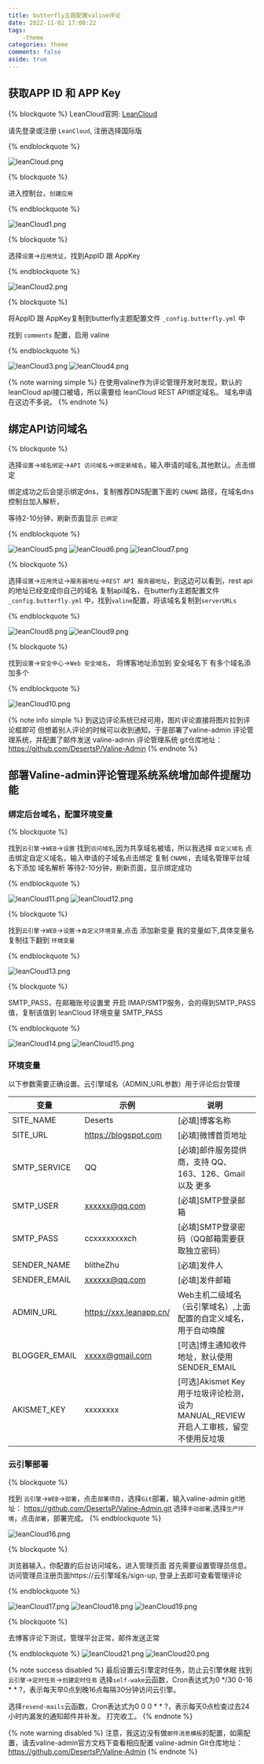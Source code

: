 ```yaml
---
title: butterfly主题配置valine评论
date: 2022-11-02 17:08:22
tags:
    -theme
categories: theme
comments: false
aside: true
---
```


## 获取APP ID 和 APP Key

{% blockquote %}
LeanCloud官网: [LeanCloud](https://console.leancloud.app)

请先登录或注册 `LeanCloud`, 注册选择国际版

{% endblockquote %}

![leanCloud.png](../img/leanCloud/leanCloud.png)

{% blockquote %}

进入控制台，`创建应用`

{% endblockquote %}

![leanCloud1.png](../img/leanCloud/leanCloud1.png)

{% blockquote %}

选择`设置`->`应用凭证`，找到AppID 跟 AppKey

{% endblockquote %}

![leanCloud2.png](../img/leanCloud/leanCloud2.png)

{% blockquote %}

将AppID 跟 AppKey复制到butterfly主题配置文件 `_config.butterfly.yml` 中

找到 `comments` 配置，启用 valine

{% endblockquote %}

![leanCloud3.png](../img/leanCloud/leanCloud3.png)
![leanCloud4.png](../img/leanCloud/leanCloud4.png)

{% note warning simple %}
在使用valine作为评论管理开发时发现，默认的leanCloud api接口被墙，所以需要给 leanCloud REST API绑定域名。
域名申请在这边不多说。
{% endnote %}


## 绑定API访问域名

{% blockquote %}

选择`设置`->`域名绑定`->`API 访问域名`->`绑定新域名`，输入申请的域名,其他默认。点击绑定

绑定成功之后会提示绑定dns，复制推荐DNS配置下面的 `CNAME` 路径，在域名dns控制台加入解析，

等待2-10分钟，刷新页面显示 `已绑定`

{% endblockquote %}

![leanCloud5.png](../img/leanCloud/leanCloud5.png)
![leanCloud6.png](../img/leanCloud/leanCloud6.png)
![leanCloud7.png](../img/leanCloud/leanCloud7.png)

{% blockquote %}

选择`设置`->`应用凭证`->`服务器地址`->`REST API 服务器地址`，到这边可以看到，rest api的地址已经变成你自己的域名
复制api域名，在butterfly主题配置文件 `_config.butterfly.yml` 中，找到`valine`配置，将该域名复制到`serverURLs`

{% endblockquote %}

![leanCloud8.png](../img/leanCloud/leanCloud8.png)
![leanCloud9.png](../img/leanCloud/leanCloud9.png)

{% blockquote %}

找到`设置`->`安全中心`->`Web 安全域名`， 将博客地址添加到 安全域名下
有多个域名添加多个

{% endblockquote %}

![leanCloud10.png](../img/leanCloud/leanCloud10.png)


{% note info simple %}
到这边评论系统已经可用，图片评论直接将图片拉到评论框即可
但想着别人评论的时候可以收到通知，于是部署了valine-admin 评论管理系统，并配置了邮件发送
valine-admin 评论管理系统 git仓库地址：https://github.com/DesertsP/Valine-Admin
{% endnote %}


## 部署Valine-admin评论管理系统系统增加邮件提醒功能

### 绑定后台域名，配置环境变量

{% blockquote %}

找到`云引擎`->`WEB`->`设置` 找到`访问域名`,因为共享域名被墙，所以我选择 `自定义域名`
点击绑定自定义域名，输入申请的子域名点击绑定
复制 `CNAME`，去域名管理平台域名下添加 域名解析
等待2-10分钟，刷新页面，显示绑定成功

{% endblockquote %}

![leanCloud11.png](../img/leanCloud/leanCloud11.png)
![leanCloud12.png](../img/leanCloud/leanCloud12.png)

{% blockquote %}

找到`云引擎`->`WEB`->`设置`->`自定义环境变量`,点击 添加新变量
我的变量如下,具体变量名复制往下翻到 `环境变量`

{% endblockquote %}

![leanCloud13.png](../img/leanCloud/leanCloud13.png)

{% blockquote %}

SMTP_PASS，在邮箱账号设置里 开启 IMAP/SMTP服务，会的得到SMTP_PASS值，复制该值到 leanCloud 环境变量 SMTP_PASS 

{% endblockquote %}

![leanCloud14.png](../img/leanCloud/leanCloud14.png)
![leanCloud15.png](../img/leanCloud/leanCloud15.png)

### 环境变量

以下参数需要正确设置。云引擎域名（ADMIN_URL参数）用于评论后台管理

| 变量  | 示例                      | 说明                                                      |
|-----|-------------------------|---------------------------------------------------------|
|SITE_NAME| Deserts                 | [必填]博客名称                                                |
|SITE_URL| https://blogspot.com    | [必填]微博首页地址                                              |
|SMTP_SERVICE| QQ                      | [必填]邮件服务提供商，支持 QQ、163、126、Gmail 以及 更多                   |
|SMTP_USER| xxxxxx@qq.com           | 	[必填]SMTP登录邮箱                                           |
|SMTP_PASS| ccxxxxxxxxch            | [必填]SMTP登录密码（QQ邮箱需要获取独立密码）                              |
|SENDER_NAME| blitheZhu               | [必填]发件人                                                 |
|SENDER_EMAIL| xxxxxx@qq.com           | [必填]发件邮箱                                                |
|ADMIN_URL| https://xxx.leanapp.cn/ | Web主机二级域名（云引擎域名）,上面配置的自定义域名，用于自动唤醒                      |
|BLOGGER_EMAIL| 	xxxxx@gmail.com        | [可选]博主通知收件地址，默认使用SENDER_EMAIL                           |
|AKISMET_KEY| xxxxxxxx                | [可选]Akismet Key 用于垃圾评论检测，设为MANUAL_REVIEW开启人工审核，留空不使用反垃圾 |

### 云引擎部署

{% blockquote %}

找到 `云引擎`->`WEB`->`部署`，点击`部署项目`，选择`Git`部署，输入valine-admin  git地址：
https://github.com/DesertsP/Valine-Admin.git
选择`手动部署`,选择`生产环境`，点击`部署`，部署完成。
{% endblockquote %}

![leanCloud16.png](../img/leanCloud/leanCloud16.png)

{% blockquote %}

浏览器输入，你配置的后台访问域名，进入管理页面
首先需要设置管理员信息。访问管理员注册页面https://云引擎域名/sign-up,
登录上去即可查看管理评论

{% endblockquote %}

![leanCloud17.png](../img/leanCloud/leanCloud17.png)
![leanCloud18.png](../img/leanCloud/leanCloud18.png)
![leanCloud19.png](../img/leanCloud/leanCloud19.png)

{% blockquote %}

去博客评论下测试，管理平台正常，邮件发送正常

{% endblockquote %}
![leanCloud21.png](../img/leanCloud/leanCloud21.png)
![leanCloud20.png](../img/leanCloud/leanCloud20.png)

{% note success disabled %}
最后设置云引擎定时任务，防止云引擎休眠
找到`云引擎`->`定时任务`->`创建定时任务`
选择`self-wake`云函数，Cron表达式为0 */30 0-16 * * ?，表示每天早0点到晚16点每隔30分钟访问云引擎。

选择`resend-mails`云函数，Cron表达式为0 0 0 * * ?，表示每天0点检查过去24小时内漏发的通知邮件并补发。
打完收工。
{% endnote %}

{% note warning disabled %}
注意，我这边没有做`邮件消息模板`的配置，如需配置，请去valine-admin官方文档下查看相应配置
valine-admin Git仓库地址：https://github.com/DesertsP/Valine-Admin
{% endnote %}
